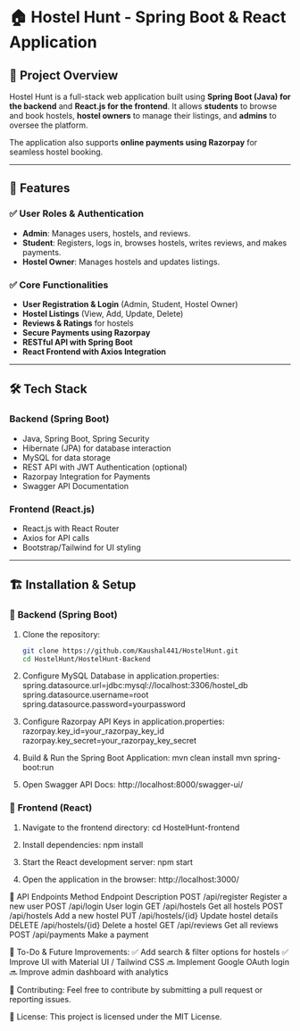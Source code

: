 # 🏠 Hostel Hunt - Spring Boot & React Application

## 📌 Project Overview
Hostel Hunt is a full-stack web application built using **Spring Boot (Java) for the backend** and **React.js for the frontend**. It allows **students** to browse and book hostels, **hostel owners** to manage their listings, and **admins** to oversee the platform.

The application also supports **online payments using Razorpay** for seamless hostel booking.

---

## 🚀 Features
### ✅ **User Roles & Authentication**
- **Admin**: Manages users, hostels, and reviews.
- **Student**: Registers, logs in, browses hostels, writes reviews, and makes payments.
- **Hostel Owner**: Manages hostels and updates listings.

### ✅ **Core Functionalities**
- **User Registration & Login** (Admin, Student, Hostel Owner)
- **Hostel Listings** (View, Add, Update, Delete)
- **Reviews & Ratings** for hostels
- **Secure Payments using Razorpay**
- **RESTful API with Spring Boot**
- **React Frontend with Axios Integration**

---

## 🛠️ Tech Stack
### **Backend (Spring Boot)**
- Java, Spring Boot, Spring Security
- Hibernate (JPA) for database interaction
- MySQL for data storage
- REST API with JWT Authentication (optional)
- Razorpay Integration for Payments
- Swagger API Documentation

### **Frontend (React.js)**
- React.js with React Router
- Axios for API calls
- Bootstrap/Tailwind for UI styling

---

## 🏗️ Installation & Setup

### 🔹 **Backend (Spring Boot)**
1. Clone the repository:
   ```sh
   git clone https://github.com/Kaushal441/HostelHunt.git
   cd HostelHunt/HostelHunt-Backend
   
2. Configure MySQL Database in application.properties:
   spring.datasource.url=jdbc:mysql://localhost:3306/hostel_db
   spring.datasource.username=root
   spring.datasource.password=yourpassword
   
3. Configure Razorpay API Keys in application.properties:
   razorpay.key_id=your_razorpay_key_id
   razorpay.key_secret=your_razorpay_key_secret
   
4. Build & Run the Spring Boot Application:
   mvn clean install
   mvn spring-boot:run

5. Open Swagger API Docs:
   http://localhost:8000/swagger-ui/

### 🔹 **Frontend (React)**
1. Navigate to the frontend directory:
   cd HostelHunt-frontend
   
2. Install dependencies:
   npm install
   
3. Start the React development server:
   npm start
   
4. Open the application in the browser:
   http://localhost:3000/

📌 API Endpoints
Method	Endpoint	          Description
POST	   /api/register	    Register a new user
POST	   /api/login	       User login
GET	   /api/hostels	    Get all hostels
POST	   /api/hostels	    Add a new hostel
PUT	   /api/hostels/{id}	 Update hostel details
DELETE	/api/hostels/{id}	 Delete a hostel
GET	   /api/reviews	    Get all reviews
POST	   /api/payments	    Make a payment

🎯 To-Do & Future Improvements:
✅ Add search & filter options for hostels
✅ Improve UI with Material UI / Tailwind CSS
🔜 Implement Google OAuth login
🔜 Improve admin dashboard with analytics

🤝 Contributing:
Feel free to contribute by submitting a pull request or reporting issues.

📝 License:
This project is licensed under the MIT License.

